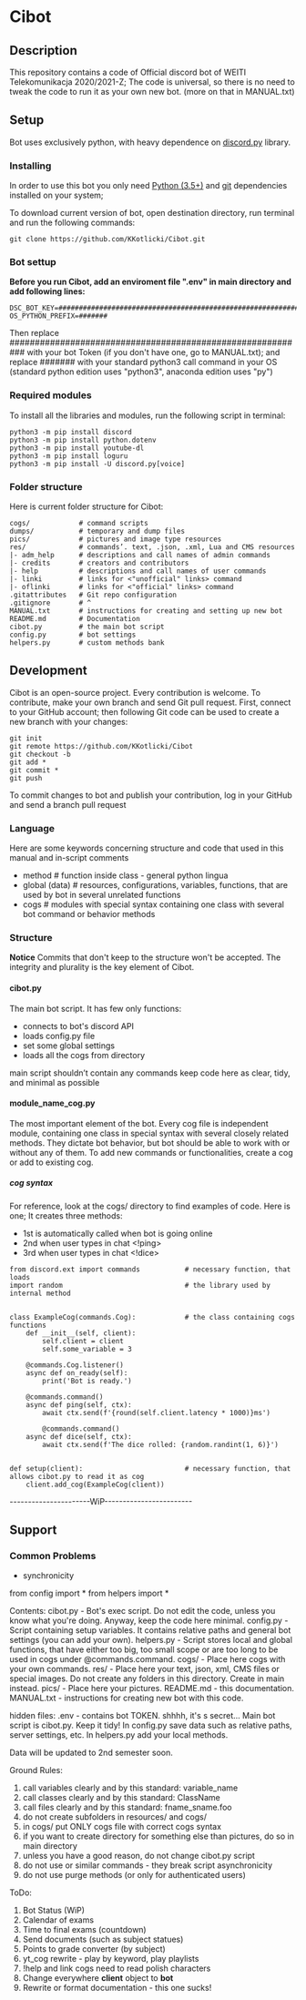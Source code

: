 # Cibot

## Description

This repository contains a code of Official discord bot of WEITI Telekomunikacja 2020/2021-Z;
The code is universal, so there is no need to tweak the code to run it as your own new bot.
(more on that in MANUAL.txt)


## Setup

Bot uses exclusively python, with heavy dependence on [discord.py](https://discordpy.readthedocs.io/en/latest/api.html) library.


### Installing

In order to use this bot you only need [Python (3.5+)](https://www.python.org/) and [git](https://git-scm.com/) dependencies installed on your system;

To download current version of bot, open destination directory, run terminal and run the following commands:

```
git clone https://github.com/KKotlicki/Cibot.git

```

### Bot settup

**Before you run Cibot, add an enviroment file ".env" in main directory and add following lines:**

```
DSC_BOT_KEY=###########################################################
OS_PYTHON_PREFIX=#######
```

Then replace ########################################################### with your bot Token (if you don't have one, go to MANUAL.txt);
and replace ####### with your standard python3 call command in your OS (standard python edition uses "python3", anaconda edition uses "py")

### Required modules

To install all the libraries and modules, run the following script in terminal:

```
python3 -m pip install discord
python3 -m pip install python.dotenv
python3 -m pip install youtube-dl
python3 -m pip install loguru
python3 -m pip install -U discord.py[voice]

```

### Folder structure

Here is current folder structure for Cibot:

```
cogs/            # command scripts
dumps/           # temporary and dump files
pics/            # pictures and image type resources
res/             # commands’. text, .json, .xml, Lua and CMS resources
|- adm_help      # descriptions and call names of admin commands
|- credits       # creators and contributors
|- help          # descriptions and call names of user commands
|- linki         # links for <"unofficial" links> command
|- oflinki       # links for <"official" links> command
.gitattributes   # Git repo configuration
.gitignore       # ^
MANUAL.txt       # instructions for creating and setting up new bot
README.md        # Documentation
cibot.py         # the main bot script
config.py        # bot settings
helpers.py       # custom methods bank
```


## Development

Cibot is an open-source project. Every contribution is welcome.
To contribute, make your own branch and send Git pull request.
First, connect to your GitHub account; then following Git code can be used to create a new branch with your changes:

```
git init
git remote https://github.com/KKotlicki/Cibot
git checkout -b
git add *
git commit *
git push

```

To commit changes to bot and publish your contribution, log in your GitHub and send a branch pull request 


### Language

Here are some keywords concerning structure and code that used in this manual and in-script comments

 - method                           # function inside class - general python lingua
 - global (data)                    # resources, configurations, variables, functions, that are used by bot in several unrelated functions
 - cogs                             # modules with special syntax containing one class with several bot command or behavior methods
      

### Structure

**Notice**  Commits that don't keep to the structure won't be accepted. The integrity and plurality is the key element of Cibot.


#### cibot.py

The main bot script. It has few only functions:

 - connects to bot's discord API
 - loads config.py file
 - set some global settings
 - loads all the cogs from directory

main script shouldn’t contain any commands
keep code here as clear, tidy, and minimal as possible


#### module_name_cog.py

The most important element of the bot.
Every cog file is independent module, containing one class in special syntax with several closely related methods.
They dictate bot behavior, but bot should be able to work with or without any of them.
To add new commands or functionalities, create a cog or add to existing cog.

##### cog syntax

For reference, look at the cogs/ directory to find examples of code.
Here is one;
It creates three methods:
 - 1st is automatically called when bot is going online
 - 2nd when user types in chat <!ping>
 - 3rd when user types in chat <!dice>

```
from discord.ext import commands           # necessary function, that loads
import random                              # the library used by internal method


class ExampleCog(commands.Cog):            # the class containing cogs functions
    def __init__(self, client):
        self.client = client
        self.some_variable = 3

    @commands.Cog.listener()
    async def on_ready(self):
        print('Bot is ready.')

    @commands.command()
    async def ping(self, ctx):
        await ctx.send(f'{round(self.client.latency * 1000)}ms')
    
        @commands.command()
    async def dice(self, ctx):
        await ctx.send(f'The dice rolled: {random.randint(1, 6)}')


def setup(client):                         # necessary function, that allows cibot.py to read it as cog
    client.add_cog(ExampleCog(client))

```


----------------------WiP------------------------

## Support

### Common Problems

 - synchronicity        









from config import *
from helpers import *


Contents:
cibot.py - Bot's exec script. Do not edit the code, unless you know what you're doing. Anyway, keep the code here minimal.
config.py - Script containing setup variables. It contains relative paths and general bot settings (you can add your own).
helpers.py - Script stores local and global functions, that have either too big, too small scope or are too long to be used in cogs under @commands.command.
cogs/ - Place here cogs with your own commands.
res/ - Place here your text, json, xml, CMS files or special images. Do not create any folders in this directory. Create in main instead.
pics/ - Place here your pictures.
README.md - this documentation.
MANUAL.txt - instructions for creating new bot with this code.


hidden files:
.env - contains bot TOKEN. shhhh, it's s secret...
Main bot script is cibot.py. Keep it tidy!
In config.py save data such as relative paths, server settings, etc.
In helpers.py add your local methods.

Data will be updated to 2nd semester soon.


Ground Rules:
1.  call variables clearly and by this standard: variable_name
2.  call classes clearly and by this standard: ClassName
3.  call files clearly and by this standard: fname_sname.foo
4.  do not create subfolders in resources/ and cogs/
5.  in cogs/ put ONLY cogs file with correct cogs syntax
6.  if you want to create directory for something else than pictures, do so in main directory
7.  unless you have a good reason, do not change cibot.py script
8.  do not use <while True> or similar commands - they break script asynchronicity
9.  do not use purge methods (or only for authenticated users)


ToDo:
1. Bot Status (WiP)
2. Calendar of exams
3. Time to final exams (countdown)
4. Send documents (such as subject statues)
5. Points to grade converter (by subject)
6. yt_cog rewrite - play by keyword, play playlists
7. !help and link cogs need to read polish characters
8. Change everywhere __client__ object to __bot__
9. Rewrite or format documentation - this one sucks!
